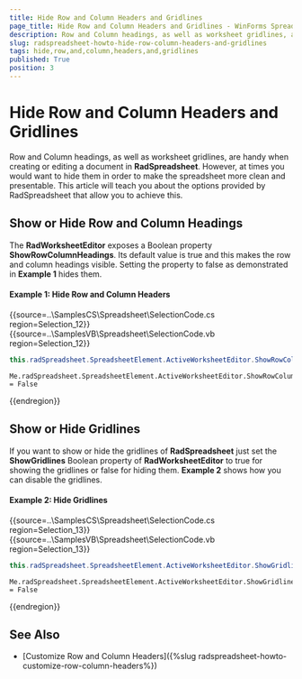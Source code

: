 ```yaml
---
title: Hide Row and Column Headers and Gridlines
page_title: Hide Row and Column Headers and Gridlines - WinForms Spreadsheet Control
description: Row and Column headings, as well as worksheet gridlines, are handy when creating or editing a document in WinForms Spreadsheet. Learn how to hide them to make the spreadsheet more clean and presentable. 
slug: radspreadsheet-howto-hide-row-column-headers-and-gridlines
tags: hide,row,and,column,headers,and,gridlines
published: True
position: 3
---
```


# Hide Row and Column Headers and Gridlines

Row and Column headings, as well as worksheet gridlines, are handy when creating or editing a document in __RadSpreadsheet__. However, at times you would want to hide them in order to make the spreadsheet more clean and presentable. This article will teach you about the options provided by RadSpreadsheet that allow you to achieve this.

## Show or Hide Row and Column Headings

The __RadWorksheetEditor__ exposes a Boolean property __ShowRowColumnHeadings__. Its default value is true and this makes the row and column headings visible. Setting the property to false as demonstrated in __Example 1__ hides them.

#### Example 1: Hide Row and Column Headers


{{source=..\SamplesCS\Spreadsheet\SelectionCode.cs region=Selection_12}} 
{{source=..\SamplesVB\Spreadsheet\SelectionCode.vb region=Selection_12}}
````C#
this.radSpreadsheet.SpreadsheetElement.ActiveWorksheetEditor.ShowRowColumnHeadings = false;

````
````VB.NET
Me.radSpreadsheet.SpreadsheetElement.ActiveWorksheetEditor.ShowRowColumnHeadings = False

```` 

 
{{endregion}} 

## Show or Hide Gridlines

If you want to show or hide the gridlines of __RadSpreadsheet__ just set the __ShowGridlines__ Boolean property of __RadWorksheetEditor__ to true for showing the gridlines or false for hiding them. __Example 2__ shows how you can disable the gridlines.
        

####  Example 2: Hide Gridlines


{{source=..\SamplesCS\Spreadsheet\SelectionCode.cs region=Selection_13}} 
{{source=..\SamplesVB\Spreadsheet\SelectionCode.vb region=Selection_13}}
````C#
this.radSpreadsheet.SpreadsheetElement.ActiveWorksheetEditor.ShowGridlines = false;

````
````VB.NET
Me.radSpreadsheet.SpreadsheetElement.ActiveWorksheetEditor.ShowGridlines = False

```` 

 
{{endregion}} 

## See Also

 * [Customize Row and Column Headers]({%slug radspreadsheet-howto-customize-row-column-headers%})
